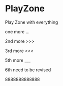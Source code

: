 PlayZone
========

Play Zone with everything

one more ...

2nd more >>>

3rd more <<<

5th more ___

6th need to be revised

8888888888888
